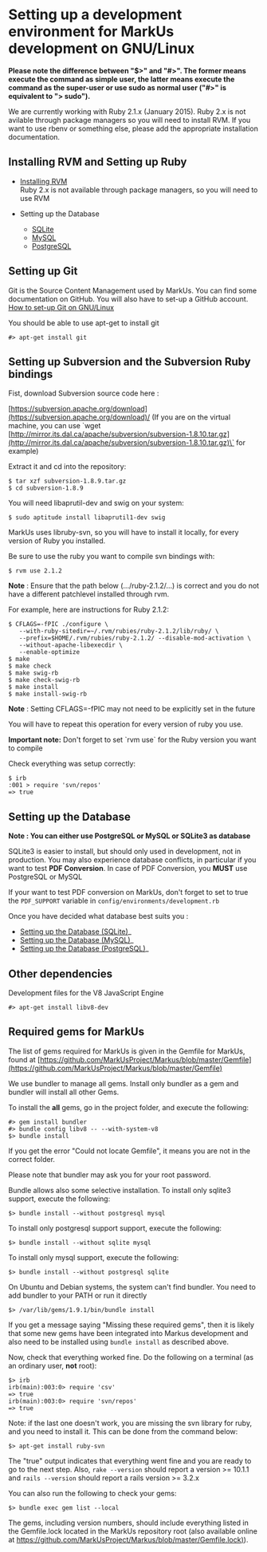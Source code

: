 Setting up a development environment for MarkUs development on GNU/Linux
========================================================================

**Please note the difference between "$\>" and "\#\>". The former means execute the command as simple user, the latter means execute the command as the super-user or use sudo as normal user ("\#\>" is equivalent to "\> sudo").**

We are currently working with Ruby 2.1.x (January 2015).  Ruby 2.x is not avilable through package managers so you will need to install RVM.  If you want to use rbenv or something else, please add the appropriate installation documentation.

Installing RVM and Setting up Ruby
-----------------------------------------
- [Installing RVM](RVM)  
        Ruby 2.x is not available through package managers, so you will need to use RVM
    
- Setting up the Database
  - [SQLite](SettingUpSQLite)
  - [MySQL](SettingUpMySQL)
  - [PostgreSQL](SettingUpPostgreSQL)

Setting up Git
--------------

Git is the Source Content Management used by MarkUs. You can find some documentation on GitHub. You will also have to set-up a GitHub account. [How to set-up Git on GNU/Linux](http://help.github.com/linux-set-up-git)

You should be able to use apt-get to install git

    #> apt-get install git



Setting up Subversion and the Subversion Ruby bindings
---------------------------------------------------------------------------

Fist, download Subversion source code here :

[https://subversion.apache.org/download](https://subversion.apache.org/download)/ (If you are on the virtual machine, you can use \`wget [http://mirror.its.dal.ca/apache/subversion/subversion-1.8.10.tar.gz](http://mirror.its.dal.ca/apache/subversion/subversion-1.8.10.tar.gz)\` for example)

Extract it and cd into the repository:

    $ tar xzf subversion-1.8.9.tar.gz
    $ cd subversion-1.8.9

You will need libaprutil-dev and swig on your system:

    $ sudo aptitude install libaprutil1-dev swig
    
MarkUs uses libruby-svn, so you will have to install it locally, for every version of Ruby you installed.

Be sure to use the ruby you want to compile svn bindings with:

    $ rvm use 2.1.2

**Note** : Ensure that the path below (.../ruby-2.1.2/...) is correct and you do not have a different patchlevel installed through rvm.

For example, here are instructions for Ruby 2.1.2:

    $ CFLAGS=-fPIC ./configure \
       --with-ruby-sitedir=~/.rvm/rubies/ruby-2.1.2/lib/ruby/ \
       --prefix=$HOME/.rvm/rubies/ruby-2.1.2/ --disable-mod-activation \
       --without-apache-libexecdir \
       --enable-optimize
    $ make
    $ make check
    $ make swig-rb
    $ make check-swig-rb
    $ make install
    $ make install-swig-rb

**Note** : Setting CFLAGS=-fPIC may not need to be explicitly set in the future

You will have to repeat this operation for every version of ruby you use.

**Important note:** Don't forget to set \`rvm use\` for the Ruby version you want to compile

Check everything was setup correctly:

    $ irb
    :001 > require 'svn/repos'
    => true  


Setting up the Database
-----------------------
**Note : You can either use PostgreSQL or MySQL or SQLite3 as database**

SQLite3 is easier to install, but should only used in development, not in production. You may also experience database conflicts, in particular if you want to test **PDF Conversion**. In case of PDF Conversion, you **MUST** use PostgreSQL or MySQL

If your want to test PDF conversion on MarkUs, don't forget to set to true the `PDF_SUPPORT` variable in `config/environments/development.rb`

Once you have decided what database best suits you :

-   [Setting up the Database (SQLite)](SettingUpSQLite.rst)\_
-   [Setting up the Database (MySQL)](SettingUpMySQL.rst)\_
-   [Setting up the Database (PostgreSQL)](SettingUpPostgreSQL.rst)\_

Other dependencies
-------------------
 Development files for the V8 JavaScript Engine 
 
    #> apt-get install libv8-dev


Required gems for MarkUs
------------------------

The list of gems required for MarkUs is given in the Gemfile for MarkUs, found at [https://github.com/MarkUsProject/Markus/blob/master/Gemfile](https://github.com/MarkUsProject/Markus/blob/master/Gemfile)

We use bundler to manage all gems. Install only bundler as a gem and bundler will install all other Gems.

To install the **all** gems, go in the project folder, and execute the following:

    #> gem install bundler
    #> bundle config libv8 -- --with-system-v8
    $> bundle install

If you get the error "Could not locate Gemfile", it means you are not in the correct folder.

Please note that bundler may ask you for your root password.

Bundle allows also some selective installation. To install only sqlite3 support, execute the following:

    $> bundle install --without postgresql mysql

To install only postgresql support support, execute the following:

    $> bundle install --without sqlite mysql

To install only mysql support, execute the following:

    $> bundle install --without postgresql sqlite

On Ubuntu and Debian systems, the system can't find bundler. You need to add bundler to your PATH or run it directly

    $> /var/lib/gems/1.9.1/bin/bundle install

If you get a message saying "Missing these required gems", then it is likely that some new gems have been integrated into Markus development and also need to be installed using `bundle install` as described above.

Now, check that everything worked fine. Do the following on a terminal (as an ordinary user, **not** root):

    $> irb
    irb(main):003:0> require 'csv'
    => true
    irb(main):003:0> require 'svn/repos'
    => true

Note: if the last one doesn't work, you are missing the svn library for ruby, and you need to install it. This can be done from the command below:

    $> apt-get install ruby-svn

The "true" output indicates that everything went fine and you are ready to go to the next step. Also, `rake --version` should report a version \>= 10.1.1 and `rails --version` should report a rails version \>= 3.2.x

You can also run the following to check your gems:

    $> bundle exec gem list --local

The gems, including version numbers, should include everything listed in the Gemfile.lock located in the MarkUs repository root (also available online at [https://github.com/MarkUsProject/Markus/blob/master/Gemfile.lock)](https://github.com/MarkUsProject/Markus/blob/master/Gemfile.lock)).


